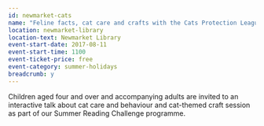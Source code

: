 ```yaml
---
id: newmarket-cats
name: "Feline facts, cat care and crafts with the Cats Protection League"
location: newmarket-library
location-text: Newmarket Library
event-start-date: 2017-08-11
event-start-time: 1100
event-ticket-price: free
event-category: summer-holidays
breadcrumb: y
---
```


Children aged four and over and accompanying adults are invited to an interactive talk about cat care and behaviour and cat-themed craft session as part of our Summer Reading Challenge programme.
